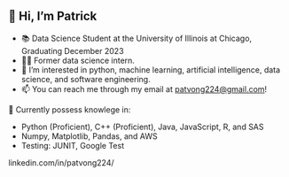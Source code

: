 ## 👋 Hi, I’m Patrick
- 📚 Data Science Student at the University of Illinois at Chicago, Graduating December 2023
- 👨‍💻 Former data science intern.
- 👀 I’m interested in python, machine learning, artificial intelligence, data science, and software engineering.
- 📫 You can reach me through my email at patvong224@gmail.com!

🧠 Currently possess knowlege in:
- Python (Proficient), C++ (Proficient), Java, JavaScript, R, and SAS
- Numpy, Matplotlib, Pandas, and AWS
- Testing: JUNIT, Google Test

linkedin.com/in/patvong224/

<!---
patvong224/patvong224 is a ✨ special ✨ repository because its `README.md` (this file) appears on your GitHub profile.
You can click the Preview link to take a look at your changes.
--->

